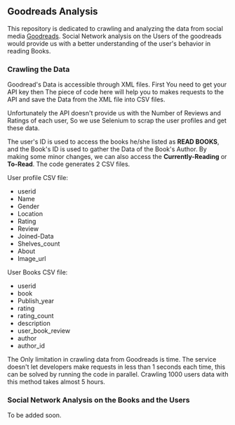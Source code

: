 ## Goodreads Analysis


This repository is dedicated to crawling and analyzing the data from social media [Goodreads](https://goodreads.com). Social Network analysis on the Users of the goodreads would provide us with a better understanding of the user's behavior in reading Books. 

### Crawling the Data

Goodread's Data is accessible through XML files. First You need to get your API key then The piece of code here will help you to makes requests to the API and save the Data from the XML file into CSV files.

Unfortunately the API doesn't provide us with the Number of Reviews and Ratings of each user, So we use Selenium to scrap the user profiles and get these data.

The user's ID is used to access the books he/she listed as **READ BOOKS**, and the Book's ID is used to gather the Data of the Book's Author. By making some minor changes, we can also access the **Currently-Reading** or **To-Read**. The code generates 2 CSV files.

User profile CSV file: 

- userid
- Name
- Gender
- Location
- Rating
- Review
- Joined-Data
- Shelves_count
- About
- Image_url

User Books CSV file:

- userid
- book
- Publish_year
- rating
- rating_count
- description
- user_book_review
- author
- author_id

The Only limitation in crawling data from Goodreads is time. The service doesn't let developers make requests in less than 1 seconds each time, this can be solved by running the code in parallel. Crawling 1000 users data with this method takes almost 5 hours. 

### Social Network Analysis on the Books and the Users

To be added soon. 
